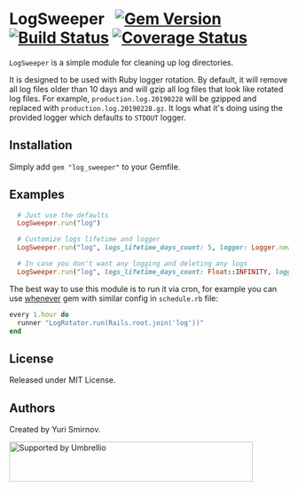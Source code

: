 # LogSweeper   [![Gem Version](https://badge.fury.io/rb/log_sweeper.svg)](https://badge.fury.io/rb/log_sweeper) [![Build Status](https://travis-ci.org/umbrellio/log_sweeper.svg?branch=master)](https://travis-ci.org/umbrellio/log_sweeper) [![Coverage Status](https://coveralls.io/repos/github/umbrellio/log_sweeper/badge.svg?branch=master)](https://coveralls.io/github/umbrellio/log_sweeper?branch=master)

`LogSweeper` is a simple module for cleaning up log directories.

It is designed to be used with Ruby logger rotation. By default, it will remove all log files older than 10 days and will gzip all log files that look like rotated log files. For example, `production.log.20190228` will be gzipped and replaced with `production.log.20190228.gz`. It logs what it's doing using the provided logger which defaults to `STDOUT` logger.

## Installation

Simply add `gem "log_sweeper"` to your Gemfile.

## Examples

```ruby
  # Just use the defaults
  LogSweeper.run("log")

  # Customize logs lifetime and logger
  LogSweeper.run("log", logs_lifetime_days_count: 5, logger: Logger.new("/path/to/file.log"))

  # In case you don't want any logging and deleting any logs
  LogSweeper.run("log", logs_lifetime_days_count: Float::INFINITY, logger: Logger.new(nil))
```

The best way to use this module is to run it via cron, for example you can use [whenever](https://github.com/javan/whenever) gem with similar config in `schedule.rb` file:

```ruby
every 1.hour do
  runner "LogRotator.run(Rails.root.join('log'))"
end
```

## License

Released under MIT License.

## Authors

Created by Yuri Smirnov.

<a href="https://github.com/umbrellio/">
<img style="float: left;" src="https://umbrellio.github.io/Umbrellio/supported_by_umbrellio.svg" alt="Supported by Umbrellio" width="439" height="72">
</a>
